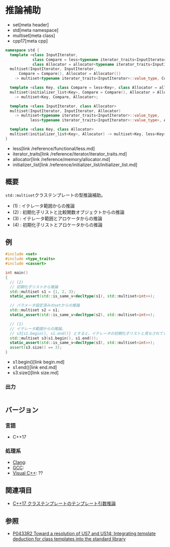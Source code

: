 # 推論補助
* set[meta header]
* std[meta namespace]
* multiset[meta class]
* cpp17[meta cpp]

```cpp
namespace std {
  template <class InputIterator,
            class Compare = less<typename iterator_traits<InputIterator>::value_type>,
            class Allocator = allocator<typename iterator_traits<InputIterator>::value_type>>
  multiset(InputIterator, InputIterator,
      Compare = Compare(), Allocator = Allocator())
    -> multiset<typename iterator_traits<InputIterator>::value_type, Compare, Allocator>; // (1)

  template <class Key, class Compare = less<Key>, class Allocator = allocator<Key>>
  multiset(initializer_list<Key>, Compare = Compare(), Allocator = Allocator())
    -> multiset<Key, Compare, Allocator>;                                                 // (2)

  template <class InputIterator, class Allocator>
  multiset(InputIterator, InputIterator, Allocator)
    -> multiset<typename iterator_traits<InputIterator>::value_type,
           less<typename iterator_traits<InputIterator>::value_type>, Allocator>;    // (3)

  template <class Key, class Allocator>
  multiset(initializer_list<Key>, Allocator) -> multiset<Key, less<Key>, Allocator>;           // (4)
}
```
* less[link /reference/functional/less.md]
* iterator_traits[link /reference/iterator/iterator_traits.md]
* allocator[link /reference/memory/allocator.md]
* initializer_list[link /reference/initializer_list/initializer_list.md]

## 概要
`std::multiset`クラステンプレートの型推論補助。

- (1) : イテレータ範囲からの推論
- (2) : 初期化子リストと比較関数オブジェクトからの推論
- (3) : イテレータ範囲とアロケータからの推論
- (4) : 初期化子リストとアロケータからの推論


## 例
```cpp example
#include <set>
#include <type_traits>
#include <cassert>

int main()
{
  // (2)
  // 初期化子リストから推論
  std::multiset s1 = {1, 2, 3};
  static_assert(std::is_same_v<decltype(s1), std::multiset<int>>);

  // パラメータ設定済みのsetからの推論
  std::multiset s2 = s1;
  static_assert(std::is_same_v<decltype(s2), std::multiset<int>>);

  // (1)
  // イテレータ範囲からの推論。
  // s3{s1.begin(), s1.end()} とすると、イテレータの初期化子リストと見なされてしまうので注意
  std::multiset s3(s1.begin(), s1.end());
  static_assert(std::is_same_v<decltype(s3), std::multiset<int>>);
  assert(s3.size() == 3);
}
```
* s1.begin()[link begin.md]
* s1.end()[link end.md]
* s3.size()[link size.md]

### 出力
```
```


## バージョン
### 言語
- C++17

### 処理系
- [Clang](/implementation.md#clang):
- [GCC](/implementation.md#gcc):
- [Visual C++](/implementation.md#visual_cpp): ??


## 関連項目
- [C++17 クラステンプレートのテンプレート引数推論](/lang/cpp17/type_deduction_for_class_templates.md)


## 参照
- [P0433R2 Toward a resolution of US7 and US14: Integrating template deduction for class templates into the standard library](http://www.open-std.org/jtc1/sc22/wg21/docs/papers/2017/p0433r2.html)

